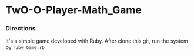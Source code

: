 # TwO-O-Player-Math_Game

### Directions ###
It's a simple game developed with Ruby.
After clone this git, run the system by `ruby Game.rb`